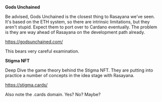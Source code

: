 **Gods Unchained**

Be advised, Gods Unchained is the closest thing to Rasayana we've seen. It's based on the ETH system, so there are intrinsic limitations, but they aren't stupid. Expect them to port over to Cardano eventually. The problem is they are way ahead of Rasayana on the development path already.

https://godsunchained.com/

This bears very careful examination.

**Stigma NFT**

Deep Dive the game theory behind the Stigma NFT. They are putting into practice a number of concepts in the idea stage with Rasayana.

https://stigma.cards/

Also note the .cards domain. Yes? No? Maybe?
